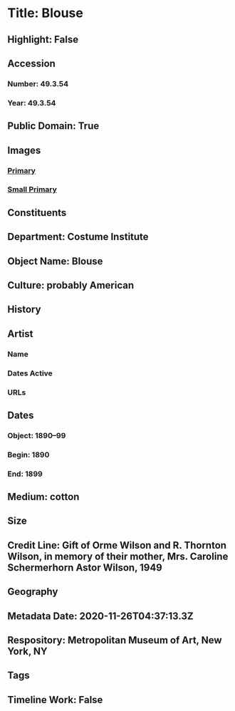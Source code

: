 # Title: Blouse
## Highlight: False
## Accession
### Number: 49.3.54
### Year: 49.3.54
## Public Domain: True
## Images
### [Primary](https://images.metmuseum.org/CRDImages/ci/original/49.3.54.jpg)
### [Small Primary](https://images.metmuseum.org/CRDImages/ci/web-large/49.3.54.jpg)
## Constituents
## Department: Costume Institute
## Object Name: Blouse
## Culture: probably American
## History
## Artist
### Name
### Dates Active
### URLs
## Dates
### Object: 1890–99
### Begin: 1890
### End: 1899
## Medium: cotton
## Size
## Credit Line: Gift of Orme Wilson and R. Thornton Wilson, in memory of their mother, Mrs. Caroline Schermerhorn Astor Wilson, 1949
## Geography
## Metadata Date: 2020-11-26T04:37:13.3Z
## Respository: Metropolitan Museum of Art, New York, NY
## Tags
## Timeline Work: False